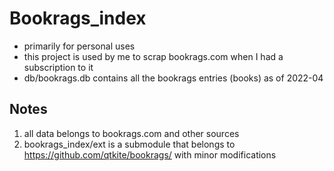 # Bookrags_index
* primarily for personal uses
* this project is used by me to scrap bookrags.com when I had a subscription to it
* db/bookrags.db contains all the bookrags entries (books) as of 2022-04

## Notes
1. all data belongs to bookrags.com and other sources
2. bookrags_index/ext is a submodule that belongs to https://github.com/qtkite/bookrags/ with minor modifications
